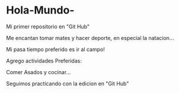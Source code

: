 # Hola-Mundo-

Mi primer repositorio en "Git Hub"

Me encantan tomar mates y hacer deporte, en especial la natacion... 

Mi pasa  tiempo preferido es ir al campo! 

Agrego actividades Preferidas:

Comer Asados y cocinar...

Seguimos practicando con la edicion en "Git Hub"
